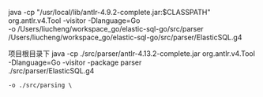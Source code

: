 

java -cp "/usr/local/lib/antlr-4.9.2-complete.jar:$CLASSPATH" \
   org.antlr.v4.Tool -visitor -Dlanguage=Go \
   -o /Users/liucheng/workspace_go/elastic-sql-go/src/parser \
   /Users/liucheng/workspace_go/elastic-sql-go/src/parser/ElasticSQL.g4

项目根目录下
java -cp ./src/parser/antlr-4.13.2-complete.jar org.antlr.v4.Tool \
    -Dlanguage=Go -visitor -package parser  \
   ./src/parser/ElasticSQL.g4

    -o ./src/parsing \